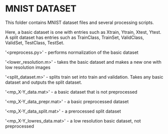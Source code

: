 MNIST DATASET
=============

This folder contains MNIST dataset files and several processing scripts.

Here, a basic dataset is one with entries such as Xtrain, Ytrain, Xtest, Ytest.
A split dataset has entries such as TrainClass, TrainSet, ValidClass, ValidSet,
TestClass, TestSet.

'<preprocess.py>' - performs normalization of the basic dataset

'<lower_resolution.m>' - takes the basic dataset and makes a new one with low
resolution images

'<split_dataset.m>' - splits train set into train and validation. Takes any basic 
dataset and outputs the split dataset.

'<mp_X-Y_data.mat>' - a basic dataset that is not preprocessed

'<mp_X-Y_data_prepr.mat>' - a basic preprocessed dataset 

'<mp_X-Y_data_split.mat>' - a prerocessed split dataset

'<mp_X-Y_lowres_data.mat>' - a low resolution basic dataset, not preprocessed
